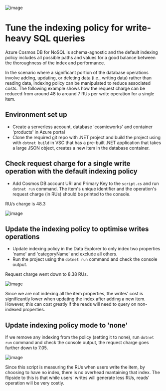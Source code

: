 ![image](https://github.com/ZCHAnalytics/Microsoft-Challenge-data-skills/assets/146954022/90f77905-433c-4e70-aa22-775806207340)

# Tune the indexing policy for write-heavy SQL queries
Azure Cosmos DB for NoSQL is schema-agnostic and the default indexing policy includes all possible paths and values for a good balance between the thoroughness of the index and performance.

In the scenario where a significant portion of the database operations involve adding, updating, or deleting data (i.e., writing data) rather than reading data, indexing policy can be manipulated to reduce associated costs. The following example shows how the request charge can be reduced from around 48 to around 7 RUs per write operation for a single item.

## Environment set up 
- Create a serverless account, database 'cosmicworks' and container 'products' in Azure portal
- Clone the required git repo with .NET project and build the project using with `dotnet build` in VSC that has a pre-built .NET application that takes a large JSON object, creates a new item in the database container.

## Check request charge for a single write operation with the default indexing policy
- Add Cosmos DB account URI and Primary Key to the `script.cs` and run `dotnet run` command. The item's unique identifier and the operation's request charge (in RUs) should be printed to the console.

RU/s charge is 48.3
  
![image](https://github.com/ZCHAnalytics/Microsoft-Challenge-data-skills/assets/146954022/2c2a641a-5026-4076-9e13-18d1c370e88b)

## Update the indexing policy to optimise writes operations
- Update indexing policy in the Data Explorer to only index two properties 'name' and 'categoryName' and exclude all others.
- Run the project using the `dotnet run` command and check the console output. 

Request charge went down to 8.38 RUs. 

![image](https://github.com/ZCHAnalytics/Microsoft-Challenge-data-skills/assets/146954022/5797a2d3-1e39-49b1-b1c1-576bfdac10cd)

Since we are not indexing all the item properties, the writes' cost is significantly lower when updating the index after adding a new item. However, this can cost greatly if the reads will need to query on non-indexed properties.

## Update indexing policy mode to 'none'
If we remove any indexing from the policy (setting it to none), run `dotnet run` command and check the console output, the request charge goes further down to 7.05.

![image](https://github.com/ZCHAnalytics/Microsoft-Challenge-data-skills/assets/146954022/372d9084-30cc-4601-b805-7a52d4582ddc)

Since this script is measuring the RUs when users write the item, by choosing to have no index, there is no overhead mantaining that index.
The flipside to this is that while users' writes will generate less RUs, reads' operation will be very costly.
